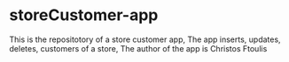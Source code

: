 # storeCustomer-app
This is the repositotory of a store customer app,
The app inserts, updates, deletes, customers of a store,
The author of the app is Christos Ftoulis
